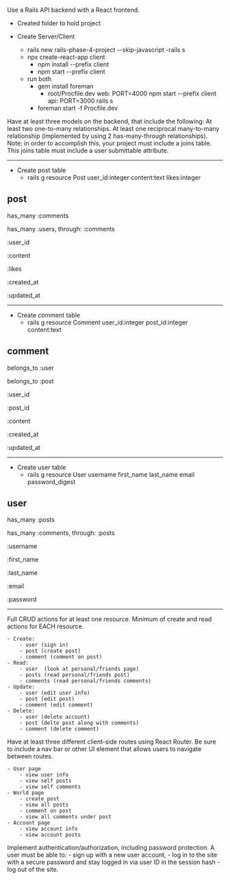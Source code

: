 Use a Rails API backend with a React frontend.

- Created folder to hold project

- Create Server/Client
    - rails new rails-phase-4-project --skip-javascript
        -rails s
    - npx create-react-app client
        - npm install --prefix client
        - npm start --prefix client
    - run both
        - gem install foreman
            - root/Procfile.dev
              web: PORT=4000 npm start --prefix client
              api: PORT=3000 rails s
        - foreman start -f Procfile.dev

Have at least three models on the backend, that include the following:
At least two one-to-many relationships.
At least one reciprocal many-to-many relationship (implemented by using 2 has-many-through relationships). Note: in order to accomplish this, your project must include a joins table. This joins table must include a user submittable attribute.

---
- Create post table
    - rails g resource Post user_id:integer content:text likes:integer
## post

has_many :comments

has_many :users, through: :comments

:user_id

:content

:likes

:created_at

:updated_at

---
- Create comment table
    - rails g resource Comment user_id:integer post_id:integer content:text
## comment

belongs_to :user

belongs_to :post

:user_id

:post_id

:content

:created_at

:updated_at

---
- Create user table
    - rails g resource User username first_name last_name email password_digest

## user

has_many :posts

has_many :comments, through: :posts

:username

:first_name

:last_name

:email

:password

---

Full CRUD actions for at least one resource.
Minimum of create and read actions for EACH resource.


    - Create:
        - user (sign in)
        - post (create post)
        - comment (comment on post)
    - Read: 
        - user  (look at personal/friends page)
        - posts (read personal/friends post)
        - comments (read personal/friends comments)
    - Update:
        - user (edit user info)
        - post (edit post)
        - comment (edit comment)
    - Delete: 
        - user (delete account)
        - post (delte post along with comments)
        - comment (delete comment)

Have at least three different client-side routes using React Router. Be sure to include a nav bar or other UI element that allows users to navigate between routes.

    - User page
        - view user info
        - view self posts
        - view self comments
    - World page
        - create post
        - view all posts
        - comment on post
        - view all comments under post
    - Account page
        - view account info
        - view account posts

Implement authentication/authorization, including password protection. 
A user must be able to:
    - sign up with a new user account,
    - log in to the site with a secure password and stay logged in via user ID in the session hash
    - log out of the site.

